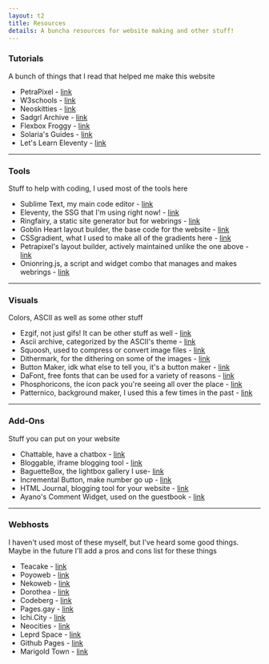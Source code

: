 ```yaml
---
layout: t2
title: Resources
details: A buncha resources for website making and other stuff!
---
```



### Tutorials
A bunch of things that I read that helped me make this website

- PetraPixel - [link](https://petrapixel.neocities.org/)
- W3schools - [link](https://www.w3schools.com/)
- Neoskitties - [link](https://neoskitties.org/)
- Sadgrl Archive - [link](https://goblin-heart.net/sadgrl/)
- Flexbox Froggy - [link](https://flexboxfroggy.com/)
- Solaria's Guides - [link](https://solaria.neocities.org/guides)
- Let's Learn Eleventy - [link](https://dev.to/psypher1/series/18202)

---

### Tools
Stuff to help with coding, I used most of the tools here

- Sublime Text, my main code editor - [link](https://www.sublimetext.com/)
- Eleventy, the SSG that I'm using right now! - [link](https://www.11ty.dev/)
- Ringfairy, a static site generator but for webrings - [link](https://github.com/k3rs3d/ringfairy/)
- Goblin Heart layout builder, the base code for the website - [link](https://goblin-heart.net/sadgrl/projects/layout-builder/)
- CSSgradient, what I used to make all of the gradients here - [link](https://cssgradient.io)
- Petrapixel's layout builder, actively maintained unlike the one above - [link](https://petrapixel.neocities.org/coding/layout-generator)
- Onionring.js, a script and widget combo that manages and makes webrings - [link](https://garlic.garden/onionring/)

---

### Visuals
Colors, ASCII as well as some other stuff

- Ezgif, not just gifs! It can be other stuff as well - [link](https://ezgif.com/)
- Ascii archive, categorized by the ASCII's theme - [link](https://www.asciiart.eu/)
- Squoosh, used to compress or convert image files - [link](https://squoosh.app)
- Dithermark, for the dithering on some of the images - [link](https://app.dithermark.com/)
- Button Maker, idk what else to tell you, it's a button maker - [link](https://hekate2.github.io/buttonmaker/)
- DaFont, free fonts that can be used for a variety of reasons - [link](https://www.dafont.com/)
- Phosphoricons, the icon pack you're seeing all over the place - [link](https://phosphoricons.com/)
- Patternico, background maker, I used this a few times in the past - [link](https://patternico.com/)

---

### Add-Ons
Stuff you can put on your website

- Chattable, have a chatbox - [link](https://iframe.chat/)
- Bloggable, iframe blogging tool - [link](https://iframe.chat/)
- BaguetteBox, the lightbox gallery I use- [link](https://github.com/feimosi/baguetteBox.js/)
- Incremental Button, make number go up - [link](https://incr.easrng.net/)
- HTML Journal, blogging tool for your website - [link](https://journal.miso.town/)
- Ayano's Comment Widget, used on the guestbook - [link](https://virtualobserver.moe/ayano/comment-widget)

---

### Webhosts
I haven't used most of these myself, but I've heard some good things. Maybe in the future I'll add a pros and cons list for these things

- Teacake - [link](https://teacake.org/)
- Poyoweb - [link](https://poyoweb.poyo.study/)
- Nekoweb - [link](https://nekoweb.org/)
- Dorothea - [link](https://dorothea.us/)
- Codeberg - [link](https://docs.codeberg.org/codeberg-pages/)
- Pages.gay - [link](https://pages.gay/)
- Ichi.City - [link](https://ichi.city/)
- Neocities - [link](https://neocities.org/)
- Leprd Space - [link](https://leprd.space/)
- Github Pages - [link](https://pages.github.com/)
- Marigold Town - [link](https://marigold.town/)